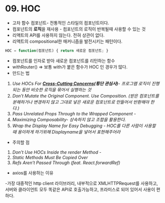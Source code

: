 # 09. HOC 

- 고차 함수 컴포넌트- 전통적인 스타일의 컴포넌트이다.
- 컴포넌트의 **로직**을 재사용 - 컴포넌트의 로직이 반복될때 사용할 수 있는 것
- 리액트의 API를 사용하지 않는다. 전혀 상관이 없다.
- 리액트의 compositional한 매커니즘을 발전시키는 패턴이다.

```jsx
HOC = function(컴포넌트) { return 새로운 컴포넌트; }
```

- 컴포넌트를 인자로 받아 새로운 컴포넌트를 리턴하는 함수
- withRouter() ⇒ 보통 with가 붙은 함수가 HOC 인 경우가 많다.
- 만드는 법

1. *Use HOCs For **[Cross-Cutting Concerns](https://ko.wikipedia.org/wiki/횡단_관심사)(횡단 관심사)**- 프로그램 로직이 진행되는 동안 비슷한 로직을 묶어서 실행하는 것*
2. *Don’t Mutate the Original Component. Use Composition. (받은 컴포넌트를 분해하거나 변경하지 않고 그대로 넣은 새로운 컴포넌트로 만들어서 반환해야 한다.)*
3. *Pass Unrelated Props Through to the Wrapped Component -*
4. *Maximizing Composability- 상속하지 않고 조합을 활용한다.*
5. *Wrap the Display Name for Easy Debugging - HOC를 다른 사람이 사용할 때 용이하게 하기위해  Displayname을 넣어서 표현해주어라*

- 주의할 점

1. *Don’t Use HOCs Inside the render Method -*
2. *Static Methods Must Be Copied Over*
3. *Refs Aren’t Passed Through (feat. React.forwardRef)*

- axios를 사용하는 이유

-가장 대중적인 http client 라이브러리, 내부적으로 XMLHTTPRequest를 사용하고, 서버와 클라이언트 모두 똑같은 API로 호출가능하고, 프라미스로 되어 있어서 사용이 편하다.